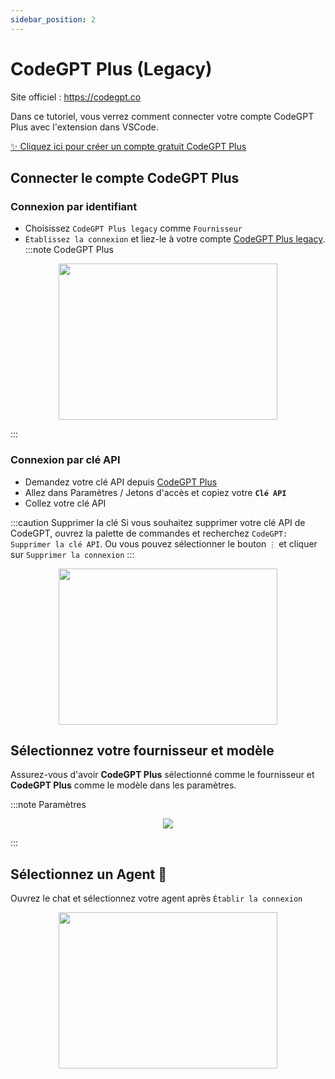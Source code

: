 ```yaml
---
sidebar_position: 2
---
```


# CodeGPT Plus (Legacy)

Site officiel : https://codegpt.co

Dans ce tutoriel, vous verrez comment connecter votre compte CodeGPT Plus avec l'extension dans VSCode.

[✨ Cliquez ici pour créer un compte gratuit CodeGPT Plus](https://account.codegpt.co/auth/register)

## Connecter le compte CodeGPT Plus

### Connexion par identifiant
- Choisissez `CodeGPT Plus legacy` comme `Fournisseur`
- `Établissez la connexion` et liez-le à votre compte [CodeGPT Plus legacy](https://account.codegpt.co/).
:::note CodeGPT Plus
<p align="center">
    <img width="350" height="250" src="https://github.com/davila7/code-gpt-docs/assets/37567214/6798ab1f-5d19-407a-bc28-b4a5b9ea9b3f" />
</p>
:::

### Connexion par clé API
  - Demandez votre clé API depuis [CodeGPT Plus](https://plus.codegpt.co/settings/apikey)
  - Allez dans Paramètres / Jetons d'accès et copiez votre **`Clé API`**
  - Collez votre clé API

:::caution Supprimer la clé
Si vous souhaitez supprimer votre clé API de CodeGPT, ouvrez la palette de commandes et recherchez `CodeGPT: Supprimer la clé API`. Ou vous pouvez sélectionner le bouton `⋮` et cliquer sur `Supprimer la connexion`
:::

<p align="center">
      <img width="350" height="250" src="https://github.com/davila7/code-gpt-docs/assets/37567214/7a786f2e-f65d-4862-a1f7-61b705ff1cd5" />
</p>

## Sélectionnez votre fournisseur et modèle
Assurez-vous d'avoir **CodeGPT Plus** sélectionné comme le fournisseur et **CodeGPT Plus** comme le modèle dans les paramètres.

:::note Paramètres
<p align="center">
    <img src="https://github-production-user-asset-6210df.s3.amazonaws.com/6216945/274446065-993eca0d-30e3-4642-8e08-c5e51381f0e6.png" />
</p>
:::

## Sélectionnez un Agent 🤖
Ouvrez le chat et sélectionnez votre agent après `Établir la connexion`

<p align="center">
      <img width="350" height="250" src="https://github.com/davila7/code-gpt-docs/assets/37567214/774ca6a0-4e00-4e3f-b001-51c834dc5ecf" />
</p>


